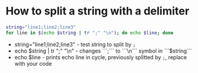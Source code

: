 # How to split a string with a delimiter

```bash
string="line1;line2;line3"
for line in $(echo $string | tr ";" "\n"); do echo $line; done
```

- string="line1;line2;line3" - test string to split by ```;```
- echo $string | tr ";" "\n" - changes ```;``` to ```\n``` symbol in ```$string```
- echo $line - prints echo line in cycle, previously splitted by ```;```, replace with your code

